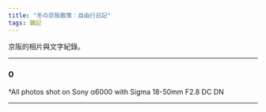 ```yaml
---
title: "冬の京阪散策：自由行日記"
tags: 雜記
---
```


京阪的相片與文字紀錄。
<!--more-->

---
### 0
  
 †All photos shot on Sony α6000 with Sigma 18-50mm F2.8 DC DN

---

